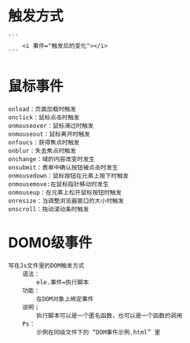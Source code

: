 # 触发方式
    ```
        <i 事件="触发后的变化"></i>
    ```


# 鼠标事件

    onload：页面加载时触发
    onclick：鼠标点击时触发
    onmouseover：鼠标滑过时触发
    onmouseout：鼠标离开时触发
    onfoucs：获得焦点时触发
    onblur：失去焦点时触发
    onchange：域的内容改变时发生
    onsubmit：表单中确认按钮被点击时发生
    onmousedown：鼠标按钮在元素上按下时触发
    onmousemove:在鼠标指针移动时发生
    onmouseup：在元素上松开鼠标按钮时触发
    onresize：当调整浏览器窗口的大小时触发
    onscroll：拖动滚动条时触发


# DOM0级事件

    写在Js文件里的DOM触发方式
        语法：
            ele.事件=执行脚本
        功能：
            在DOM对象上绑定事件
        说明；
            执行脚本可以是一个匿名函数，也可以是一个函数的调用
        Ps：
            示例在同级文件下的 “DOM事件示例.html” 里
